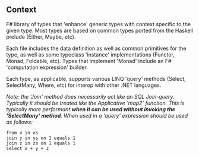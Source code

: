 ## Context

F# library of types that 'enhance' generic types with context specific to the given type. Most types are based on common types ported from the Haskell prelude (Either, Maybe, etc).

Each file includes the data definition as well as common primitives for the type, as well as some typeclass 'instance' implementations (Functor, Monad, Foldable, etc). Types that implement 'Monad' include an F# 'computation expression' builder.

Each type, as applicable, supports various LINQ 'query' methods (Select, SelectMany, Where, etc) for interop with other .NET languages.

*Note: the 'Join' method does necessarily act like an SQL Join-query. Typically it should be treated like the Applicative 'map2' function. This is typically more performant **when it can be used without invoking the 'SelectMany' method**. When used in a 'query' expression should be used as follows:*
```
from x in xs
join y in ys on 1 equals 1
join z in zs on 1 equals 1
select x + y + z
```